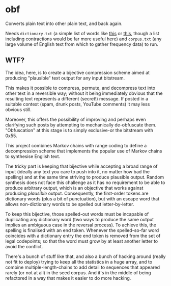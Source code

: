 # obf

Converts plain text into other plain text, and back again.

Needs `dictionary.txt` (a simple list of words like
[this](http://www.mit.edu/~ecprice/wordlist.10000) or
[this](https://raw.githubusercontent.com/first20hours/google-10000-english/master/google-10000-english-usa.txt),
though a list including contractions would be far more useful here) and
`corpus.txt` (any large volume of English text from which to gather frequency
data) to run.

## WTF?

The idea, here, is to create a bijective compression scheme aimed at producing
"plausible" text output for any input bitstream.

This makes it possible to compress, permute, and decompress text into other
text in a reversible way; without it being immediately obvious that the
resulting text represents a different (secret!) message.  If posted in a
suitable context (spam, drunk posts, YouTube comments) it may less obvious
still.

Moreover, this offers the possibility of improving and perhaps even clarifying
such posts by attempting to mechanically de-obfuscate them.  "Obfuscation" at
this stage is to simply exclusive-or the bitstream with 0x55.

This project combines Markov chains with range coding to define a decompression
scheme that implements the popular use of Markov chains to synthesise English
text.

The tricky part is keeping that bijective while accepting a broad range of
input (ideally any text you care to push into it, no matter how bad the
spelling) and at the same time striving to produce plausible output.  Random
synthesis does not face this challenge as it has no requirement to be able to
produce arbitrary output, which is an objective that works against producing
_plausible_ output.  Consequently, the first-order tokens are dictionary words
(plus a bit of punctuation), but with an escape word that allows non-dictionary
words to be spelled out letter-by-letter.

To keep this bijective, those spelled-out words must be incapable of
duplicating any dictionary word (two ways to produce the same output implies an
ambiguous case in the reversal process).  To achieve this, the spelling is
finalised with an end token.  Whenever the spelled-so-far word coincides with a
dictionary entry the end token is removed from the set of legal codepoints; so
that the word must grow by at least another letter to avoid the conflict.

There's a bunch of stuff like that, and also a bunch of hacking around (really
not fit to deploy) trying to keep all the statistics in a huge array, and to
combine multiple-length-chains to add detail to sequences that appeared rarely
(or not at all) in the seed corpus.  And it's in the middle of being refactored
in a way that makes it easier to do more hacking.
